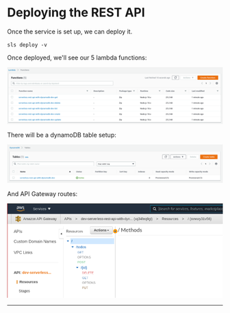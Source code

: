 # Deploying the REST API

Once the service is set up, we can deploy it.

```console
sls deploy -v
```

Once deployed, we'll see our 5 lambda functions:

![](img/2021-10-12-16-59-53.png)

There will be a dynamoDB table setup:

![](img/2021-10-12-17-00-21.png)

And API Gateway routes:

![](img/2021-10-12-17-00-53.png)

--- 

